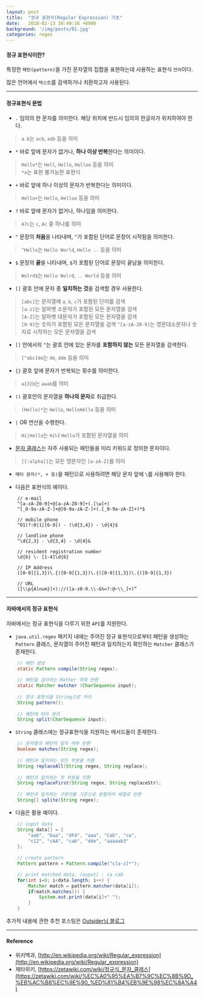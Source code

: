 ```yaml
---
layout: post
title:  "정규 표현식(Regular Expression) 기초"
date:   2018-02-13 10:49:16 +0900
background: '/img/posts/01.jpg'
categories: regex
---
```


#### 정규 표현식이란?
특정한 `패턴(pattern)`을 가진 문자열의 집합을 표현하는데 사용하는 표현식 `언어`이다.

많은 언어에서 `텍스트`를 검색하거나 치환하고자 사용된다.

---
#### 정규표현식 문법
- `.` 임의의 한 문자를 의미한다. 해당 위치에 반드시 임의의 한글자가 위치하여야 한다.
> `a.b`는 `acb`, `adb` 등을 의미

- `*` 바로 앞에 문자가 없거나, **하나 이상 반복**한다는 의미이다.
> `Hello*`는 `Hell`, `Hello`, `Helloo` 등을 의미  
> `*a`는 표현 불가능한 표현식

- `+` 바로 앞에 하나 이상의 문자가 반복한다는 의미이다.
> `Hello+`는 `Hello`, `Helloo` 등을 의미

- `?` 바로 앞에 문자가 없거나, 하나임을 의미한다.
> `A?c`는 `c`, `Ac` 중 하나를 의미

- `^` 문장의 **처음**을 나타내며, `^`가 포함된 단어로 문장이 시작됨을 의미한다.
> `^Hello`는 `Hello World`, `Hello ..` 등을 의미

- `$` 문장의 **끝**을 나타내며, `$`가 포함된 단어로 문장이 끝남을 의미한다.
> `Wolrd$`는 `Hello Wolrd`, `.. World` 등을 의미

- `[]` 괄호 안에 문자 중 **일치하는 것**을 검색할 경우 사용한다.
> `[abc]`는 문자열에 `a`, `b`, `c`가 포함된 단어를 검색  
> `[a-z]`는 알파벳 소문자가 포함된 모든 문자열을 검색  
> `[A-Z]`는 알파벳 대문자가 포함된 모든 문자열을 검색  
> `[0-9]`는 숫자가 포함된 모든 문자열을 검색
> `^[a-zA-Z0-9]`는 영문대소문자나 숫자로 시작하는 모든 문자열을 검색

- `[]` 안에서의 `^`는 괄호 안에 있는 문자를 **포함하지 않는** 모든 문자열을 검색한다.
> `[^abc]de`는 `de`, `dde` 등을 의미

- `{}` 괄호 앞에 문자가 반복되는 횟수를 의미한다.
> `a{3}b`는 `aaab`를 의미

- `()` 괄호안의 문자열을 **하나의 문자**로 취급한다.
> `(Hello)*`는 `Hello`, `HelloHello` 등을 의미

- `|` OR 연산을 수행한다.
> `Hi|Hello`는 `Hi`나 `Hello`가 포함된 문자열을 의미

- [문자 클래스][zeta]는 자주 사용되는 패턴들을 미리 키워드로 정의한 문자이다.
> `[[:alpha]]`는 모든 영문자인 `[a-zA-Z]`를 의미

- `메타 문자(*, + 등)`을 패턴으로 사용하려면 해당 문자 앞에 `\`를 사용해야 한다.

- 다음은 표현식의 예이다. 
~~~
    // e-mail
    ^[a-zA-Z0-9]+@[a-zA-Z0-9]+(.[\w]+)
    ^[_0-9a-zA-Z-]+@[0-9a-zA-Z-]+(.[_0-9a-zA-Z]+)*$
    
    // mobile phone
    ^01(?:0|1|[6-9]) - (\d{3,4}) - \d{4}$
    
    // landline phone
    ^\d{2,3} - \d{3,4} - \d{4}&
    
    // resident registration number
    \d{6} \- [1-4]\d{6} 
    
    // IP Address
    ([0-9]{1,3})\.{([0-9]{1,3})\.{([0-9]{1,3})\.{([0-9]{1,3})
    
    // URL
    ([\\p{Alnum}]+)://([a-z0-9.\\-&%=?:@~\\_]+)“
~~~

---
#### 자바에서의 정규 표현식
자바에서는 정규 표현식을 다루기 위한 `API`를 지원한다.

- `java.util.regex` 패키지 내에는 주어진 정규 표현식으로부터 패턴을 생성하는 `Pattern` 클래스, 
문자열이 주어진 패턴과 일치하는지 확인하는 `Matcher` 클래스가 존재한다.  
~~~ java
    // 패턴 생성
    static Pattern compile(String regex);
    
    // 패턴을 검사하는 Mather 객체 반환
    static Matcher matcher (CharSequence input); 
    
    // 정규 표현식을 String으로 처리
    String pattern();
    
    // 패턴에 따라 분리
    String split(CharSequence input);
~~~

- `String` 클래스에는 정규표현식을 지원하는 메서드들이 존재한다.
~~~java
    // 문자열과 패턴의 일치 여부 반환
    boolean matches(String regex);
    
    // 패턴과 일치하는 모든 부분을 치환
    String replaceAll(String regex, String replace);
    
    // 패턴과 일치하는 첫 부분을 치환
    String replaceFirst(String regex, String replaceStr);
    
    // 패턴과 일치하는 구분자를 기준으로 분할하여 배열로 반환
    String[] splite(String regex);
~~~

- 다음은 활용 예이다.
~~~java
    // input data
    String data[] = {
    	"aab", "baa", "dFd", "aaa", "Cab", "ca", 
    	"c12", "cAA", "cab", "dde", "aaaaab3"
    };
    
    // create pattern
    Pattern pattern = Pattern.compile("c[a-z]*");

    // print matched data. (ouput) : ca cab
    for(int i=0; i<data.length; i++) {
        Matcher match = pattern.matcher(data[i]);
        if(match.matches()) {
            System.out.print(data[i]+" ");
        }
    }
~~~

추가적 내용에 관한 추천 포스팅은 [Outsider님 블로그][outsider]

---
#### Reference
- 위키백과, [http://en.wikipedia.org/wiki/Regular_expression](http://en.wikipedia.org/wiki/Regular_expression)
- 제타위키,
[https://zetawiki.com/wiki/정규식_문자_클래스](https://zetawiki.com/wiki/%EC%A0%95%EA%B7%9C%EC%8B%9D_%EB%AC%B8%EC%9E%90_%ED%81%B4%EB%9E%98%EC%8A%A4)


[zeta]:https://zetawiki.com/wiki/%EC%A0%95%EA%B7%9C%EC%8B%9D_%EB%AC%B8%EC%9E%90_%ED%81%B4%EB%9E%98%EC%8A%A4
[outsider]:https://blog.outsider.ne.kr/360
